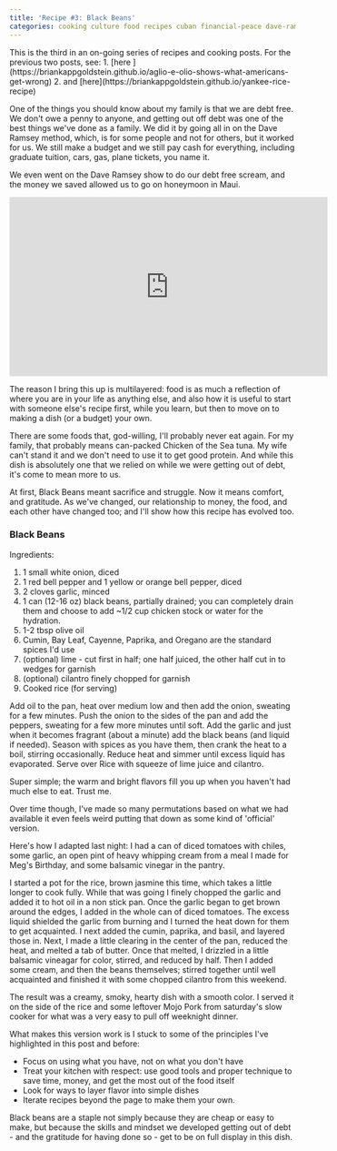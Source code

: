 ```yaml
---
title: 'Recipe #3: Black Beans'
categories: cooking culture food recipes cuban financial-peace dave-ramsey family
---
```


<p class="lead">This is the third in an on-going series of recipes and cooking posts.  For the previous two posts, see:
1.  [here ](https://briankappgoldstein.github.io/aglio-e-olio-shows-what-americans-get-wrong)
2.  and [here](https://briankappgoldstein.github.io/yankee-rice-recipe)</p>

One of the things you should know about my family is that we are debt free. We don't owe a penny to anyone, and getting out off debt was one of the best things we've done as a family. We did it by going all in on the Dave Ramsey method, which, is for some people and not for others, but it worked for us. We still make a budget and we still pay cash for everything, including graduate tuition, cars, gas, plane tickets, you name it. 

We even went on the Dave Ramsey show to do our debt free scream, and the money we saved allowed us to go on honeymoon in Maui. 

<iframe width="560" height="315" src="https://www.youtube.com/embed/_uARS9TtAKM" frameborder="0" allow="autoplay; encrypted-media" allowfullscreen></iframe>

The reason I bring this up is multilayered: food is as much a reflection of where you are in your life as anything else, and also how it is useful to start with someone else's recipe first, while you learn, but then to move on to making a dish (or a budget) your own. 

There are some foods that, god-willing, I'll probably never eat again. For my family, that probably means can-packed Chicken of the Sea tuna. My wife can't stand it and we don't need to use it to get good protein. And while this dish is absolutely one that we relied on while we were getting out of debt, it's come to mean more to us. 

At first, Black Beans meant sacrifice and struggle. Now it means comfort, and gratitude. As we've changed, our relationship to money, the food, and each other have changed too; and I'll show how this recipe has evolved too. 

### Black Beans ###
Ingredients: 
1. 1 small white onion, diced
2. 1 red bell pepper and 1 yellow or orange bell pepper, diced
3. 2 cloves garlic, minced
4. 1 can (12-16 oz) black beans, partially drained; you can completely drain them and choose to add ~1/2 cup chicken stock or water for the hydration. 
5. 1-2 tbsp olive oil
6. Cumin, Bay Leaf, Cayenne, Paprika, and Oregano are the standard spices I'd use
7. (optional) lime - cut first in half; one half juiced, the other half cut in to wedges for garnish
8. (optional) cilantro  finely chopped for garnish
9. Cooked rice (for serving)

Add oil to the pan, heat over medium low and then add the onion, sweating for a few minutes. Push the onion to the sides of the pan and add the peppers, sweating for a few more minutes until soft.  Add the garlic and just when it becomes fragrant (about a minute) add the black beans (and liquid if needed). Season with spices as you have them, then crank the heat to a boil, stirring occasionally. Reduce heat and simmer until excess liquid has evaporated. Serve over Rice with squeeze of lime juice and cilantro.

Super simple; the warm and bright flavors fill you up when you haven't had much else to eat. Trust me. 

Over time though, I've made so many permutations based on what we had available it even feels weird putting that down as some kind of 'official' version. 

Here's how I adapted last night: I had a can of diced tomatoes with chiles, some garlic, an open pint of heavy whipping cream from a meal I made for Meg's Birthday, and some balsamic vinegar in the pantry. 

I started a pot for the rice, brown jasmine this time, which takes a little longer to cook fully. While that was going I finely chopped the garlic and added it to hot oil in a non stick pan. Once the garlic began to get brown around the edges, I added in the whole can of diced tomatoes. The excess liquid shielded the garlic from burning and I turned the heat down for them to get acquainted. I next added the cumin, paprika, and basil, and layered those in.  Next, I made a little clearing in the center of the pan, reduced the heat, and melted a tab of butter. Once that melted, I drizzled in a little balsamic vineagar for color, stirred, and reduced by half. Then I added some cream, and then the beans themselves; stirred together until well acquainted and finished it with some chopped cilantro from this weekend. 

The result was a creamy, smoky, hearty dish with a smooth color. I served it on the side of the rice and some leftover Mojo Pork from saturday's slow cooker for what was a very easy to pull off weeknight dinner. 

What makes this version work is I stuck to some of the principles I've highlighted in this post and before: 
* Focus on using what you have, not on what you don't have
* Treat your kitchen with respect: use good tools and proper technique to save time, money, and get the most out of the food itself
* Look for ways to layer flavor into simple dishes
* Iterate recipes beyond the page to make them your own. 

Black beans are a staple not simply because they are cheap or easy to make, but because the skills and mindset we developed getting out of debt - and the gratitude for having done so - get to be on full display in this dish.